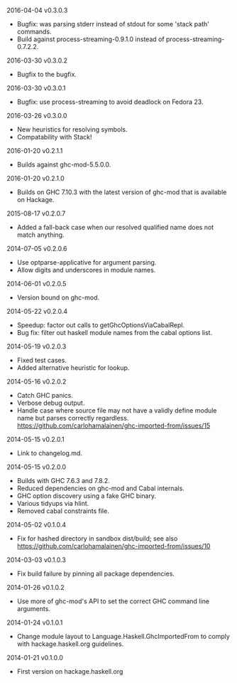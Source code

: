 2016-04-04 v0.3.0.3

* Bugfix: was parsing stderr instead of stdout for some 'stack path' commands.
* Build against process-streaming-0.9.1.0 instead of process-streaming-0.7.2.2.

2016-03-30 v0.3.0.2

* Bugfix to the bugfix.

2016-03-30 v0.3.0.1

* Bugfix: use process-streaming to avoid deadlock on Fedora 23.

2016-03-26 v0.3.0.0

* New heuristics for resolving symbols.
* Compatability with Stack!

2016-01-20 v0.2.1.1

* Builds against ghc-mod-5.5.0.0.

2016-01-20 v0.2.1.0

* Builds on GHC 7.10.3 with the latest version of ghc-mod
  that is available on Hackage.

2015-08-17 v0.2.0.7

* Added a fall-back case when our resolved qualified name
  does not match anything.

2014-07-05 v0.2.0.6

* Use optparse-applicative for argument parsing.
* Allow digits and underscores in module names.

2014-06-01 v0.2.0.5

* Version bound on ghc-mod.

2014-05-22 v0.2.0.4

* Speedup: factor out calls to getGhcOptionsViaCabalRepl.
* Bug fix: filter out haskell module names from the cabal options list.

2014-05-19 v0.2.0.3

* Fixed test cases.
* Added alternative heuristic for lookup.

2014-05-16 v0.2.0.2

* Catch GHC panics.
* Verbose debug output.
* Handle case where source file may not have a validly define module name
  but parses correctly regardless. https://github.com/carlohamalainen/ghc-imported-from/issues/15

2014-05-15 v0.2.0.1

* Link to changelog.md.

2014-05-15 v0.2.0.0

* Builds with GHC 7.6.3 and 7.8.2.
* Reduced dependencies on ghc-mod and Cabal internals.
* GHC option discovery using a fake GHC binary.
* Various tidyups via hlint.
* Removed cabal constraints file.

2014-05-02 v0.1.0.4

* Fix for hashed directory in sandbox dist/build; see also
  https://github.com/carlohamalainen/ghc-imported-from/issues/10

2014-03-03 v0.1.0.3

* Fix build failure by pinning all package dependencies.

2014-01-26 v0.1.0.2

* Use more of ghc-mod's API to set the correct GHC command
  line arguments.

2014-01-24 v0.1.0.1

* Change module layout to Language.Haskell.GhcImportedFrom
  to comply with hackage.haskell.org guidelines.

2014-01-21 v0.1.0.0

* First version on hackage.haskell.org
